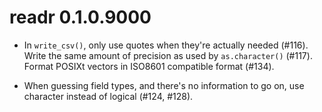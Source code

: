 # readr 0.1.0.9000

* In `write_csv()`, only use quotes when they're actually needed (#116).
  Write the same amount of precision as used by `as.character()` (#117).
  Format POSIXt vectors in ISO8601 compatible format (#134).
  
* When guessing field types, and there's no information to go on, use
  character instead of logical (#124, #128).

